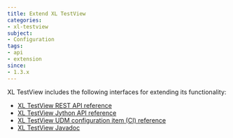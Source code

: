 ```yaml
---
title: Extend XL TestView
categories:
- xl-testview
subject:
- Configuration
tags:
- api
- extension
since:
- 1.3.x
---
```


XL TestView includes the following interfaces for extending its functionality:

* [XL TestView REST API reference](https://docs.xebialabs.com/generated/xl-testview/1.3.x/rest-api/)
* [XL TestView Jython API reference](https://docs.xebialabs.com/jython-docs/#!/xl-testview/1.3.x)
* [XL TestView UDM configuration item (CI) reference](https://docs.xebialabs.com/generated/xl-testview/1.3.x)
* [XL TestView Javadoc](https://docs.xebialabs.com/generated/xl-testview/1.3.x/javadoc)
